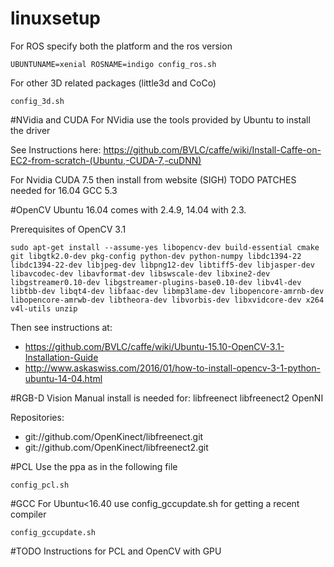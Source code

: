 # linuxsetup

For ROS specify both the platform and the ros version

	UBUNTUNAME=xenial ROSNAME=indigo config_ros.sh

For other 3D related packages (little3d and CoCo)

	config_3d.sh	

#NVidia and CUDA
For NVidia use the tools provided by Ubuntu to install the driver

See Instructions here: https://github.com/BVLC/caffe/wiki/Install-Caffe-on-EC2-from-scratch-(Ubuntu,-CUDA-7,-cuDNN)

For Nvidia CUDA 7.5 then install from website (SIGH)
TODO PATCHES needed for 16.04 GCC 5.3

#OpenCV 
Ubuntu 16.04 comes with 2.4.9, 14.04 with 2.3.

Prerequisites of OpenCV 3.1

	sudo apt-get install --assume-yes libopencv-dev build-essential cmake git libgtk2.0-dev pkg-config python-dev python-numpy libdc1394-22 libdc1394-22-dev libjpeg-dev libpng12-dev libtiff5-dev libjasper-dev libavcodec-dev libavformat-dev libswscale-dev libxine2-dev libgstreamer0.10-dev libgstreamer-plugins-base0.10-dev libv4l-dev libtbb-dev libqt4-dev libfaac-dev libmp3lame-dev libopencore-amrnb-dev libopencore-amrwb-dev libtheora-dev libvorbis-dev libxvidcore-dev x264 v4l-utils unzip

Then see instructions at: 
- https://github.com/BVLC/caffe/wiki/Ubuntu-15.10-OpenCV-3.1-Installation-Guide
- http://www.askaswiss.com/2016/01/how-to-install-opencv-3-1-python-ubuntu-14-04.html

#RGB-D Vision
Manual install is needed for: libfreenect libfreenect2 OpenNI

Repositories:
- git://github.com/OpenKinect/libfreenect.git
- git://github.com/OpenKinect/libfreenect2.git

#PCL
Use the ppa as in the following file

	config_pcl.sh

#GCC
For Ubuntu<16.40 use config_gccupdate.sh for getting a recent compiler
	
	config_gccupdate.sh

	
#TODO
Instructions for PCL and OpenCV with GPU
